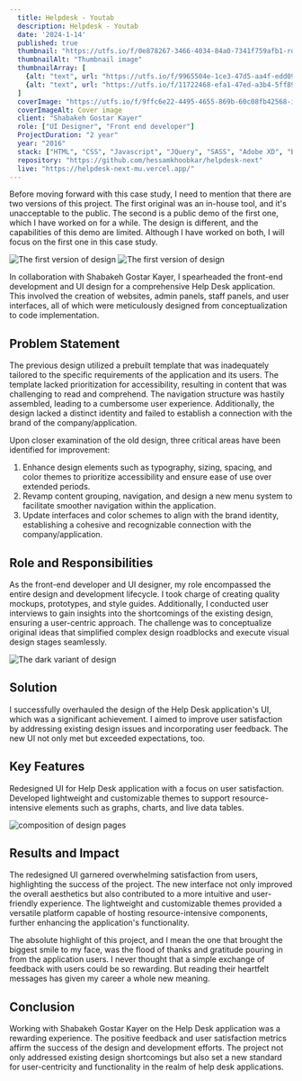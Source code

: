```yaml
---
  title: Helpdesk - Youtab
  description: Helpdesk - Youtab
  date: '2024-1-14'
  published: true
  thumbnail: "https://utfs.io/f/0e878267-3466-4034-84a0-7341f759afb1-rd5p91.webp"
  thumbnailAlt: "Thumbnail image"
  thumbnailArray: [
    {alt: "text", url: "https://utfs.io/f/9965504e-1ce3-47d5-aa4f-edd096517cb8-rd5p92.webp"},
    {alt: "text", url: "https://utfs.io/f/11722468-efa1-47ed-a3b4-5ff89a38b1be-rd5p93.webp"},
  ]
  coverImage: "https://utfs.io/f/9ffc6e22-4495-4655-869b-60c08fb42568-iobf5w.webp"
  coverImageAlt: Cover image
  client: "Shabakeh Gostar Kayer"
  role: ["UI Designer", "Front end developer"]
  ProjectDuration: "2 year"
  year: "2016"
  stack: ["HTML", "CSS", "Javascript", "JQuery", "SASS", "Adobe XD", "Bootstrap"]
  repository: "https://github.com/hessamkhoobkar/helpdesk-next"
  live: "https://helpdesk-next-mu.vercel.app/"
---
```


Before moving forward with this case study, I need to mention that there are two versions of this project. The first original was an in-house tool, and it's unacceptable to the public. The second is a public demo of the first one, which I have worked on for a while. The design is different, and the capabilities of this demo are limited. Although I have worked on both, I will focus on the first one in this case study.

![The first version of design](https://utfs.io/f/ec9cd2fa-4aad-49d6-84f6-b0bb4b8b4b2a-g7sblw.webp)
![The first version of design](https://utfs.io/f/5f6aa5d0-595c-4eb0-8bc9-58bf9d76fe81-g7sfje.webp)

In collaboration with Shabakeh Gostar Kayer, I spearheaded the front-end development and UI design for a comprehensive Help Desk application. This involved the creation of websites, admin panels, staff panels, and user interfaces, all of which were meticulously designed from conceptualization to code implementation.

## Problem Statement

The previous design utilized a prebuilt template that was inadequately tailored to the specific requirements of the application and its users. The template lacked prioritization for accessibility, resulting in content that was challenging to read and comprehend. The navigation structure was hastily assembled, leading to a cumbersome user experience. Additionally, the design lacked a distinct identity and failed to establish a connection with the brand of the company/application.

Upon closer examination of the old design, three critical areas have been identified for improvement:

1. Enhance design elements such as typography, sizing, spacing, and color themes to prioritize accessibility and ensure ease of use over extended periods.
2. Revamp content grouping, navigation, and design a new menu system to facilitate smoother navigation within the application.
3. Update interfaces and color schemes to align with the brand identity, establishing a cohesive and recognizable connection with the company/application.

## Role and Responsibilities

As the front-end developer and UI designer, my role encompassed the entire design and development lifecycle. I took charge of creating quality mockups, prototypes, and style guides. Additionally, I conducted user interviews to gain insights into the shortcomings of the existing design, ensuring a user-centric approach. The challenge was to conceptualize original ideas that simplified complex design roadblocks and execute visual design stages seamlessly.

![The dark variant of design](https://utfs.io/f/926d5847-654e-4bb8-bdbe-3b0dc9d098c2-lp3pl.webp)

## Solution

I successfully overhauled the design of the Help Desk application's UI, which was a significant achievement. I aimed to improve user satisfaction by addressing existing design issues and incorporating user feedback. The new UI not only met but exceeded expectations, too.

## Key Features

Redesigned UI for Help Desk application with a focus on user satisfaction.
Developed lightweight and customizable themes to support resource-intensive elements such as graphs, charts, and live data tables.

![composition of design pages](https://utfs.io/f/4c966324-deee-43fc-9671-7bb62c963007-ipuszn.webp)

## Results and Impact

The redesigned UI garnered overwhelming satisfaction from users, highlighting the success of the project. The new interface not only improved the overall aesthetics but also contributed to a more intuitive and user-friendly experience. The lightweight and customizable themes provided a versatile platform capable of hosting resource-intensive components, further enhancing the application's functionality.

The absolute highlight of this project, and I mean the one that brought the biggest smile to my face, was the flood of thanks and gratitude pouring in from the application users. I never thought that a simple exchange of feedback with users could be so rewarding. But reading their heartfelt messages has given my career a whole new meaning.

## Conclusion

Working with Shabakeh Gostar Kayer on the Help Desk application was a rewarding experience. The positive feedback and user satisfaction metrics affirm the success of the design and development efforts. The project not only addressed existing design shortcomings but also set a new standard for user-centricity and functionality in the realm of help desk applications.
